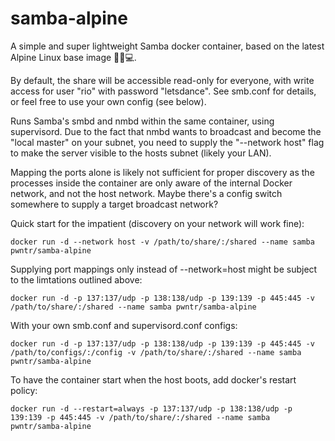 # samba-alpine
A simple and super lightweight Samba docker container, based on the latest Alpine Linux base image 🐧🐋💻.

By default, the share will be accessible read-only for everyone, with write access for user "rio" with password "letsdance". See smb.conf for details, or feel free to use your own config (see below).

Runs Samba's smbd and nmbd within the same container, using supervisord. Due to the fact that nmbd wants to broadcast
and become the "local master" on your subnet, you need to supply the "--network host" flag to make the server visible to the hosts subnet (likely your LAN).

Mapping the ports alone is likely not sufficient for proper discovery as the processes inside the container are only aware of the internal Docker network, and not the host network. Maybe there's a config switch somewhere to supply a target broadcast network?

Quick start for the impatient (discovery on your network will work fine):
```shell
docker run -d --network host -v /path/to/share/:/shared --name samba pwntr/samba-alpine
```

Supplying port mappings only instead of --network=host might be subject to the limtations outlined above:
```shell
docker run -d -p 137:137/udp -p 138:138/udp -p 139:139 -p 445:445 -v /path/to/share/:/shared --name samba pwntr/samba-alpine
```

With your own smb.conf and supervisord.conf configs:
```shell
docker run -d -p 137:137/udp -p 138:138/udp -p 139:139 -p 445:445 -v /path/to/configs/:/config -v /path/to/share/:/shared --name samba pwntr/samba-alpine
```

To have the container start when the host boots, add docker's restart policy:
```shell
docker run -d --restart=always -p 137:137/udp -p 138:138/udp -p 139:139 -p 445:445 -v /path/to/share/:/shared --name samba pwntr/samba-alpine
```
